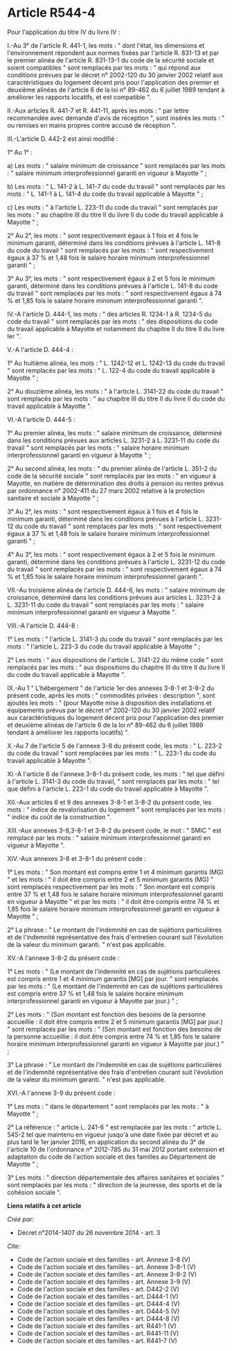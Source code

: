 # Article R544-4

Pour l'application du titre IV du livre IV : 

I.-Au 3° de l'article R. 441-1, les mots : " dont l'état, les dimensions et l'environnement répondent aux normes fixées par
l'article R. 831-13 et par le premier alinéa de l'article R. 831-13-1 du code de la sécurité sociale et soient compatibles "
sont remplacés par les mots : " qui répond aux conditions prévues par le décret n° 2002-120 du 30 janvier 2002 relatif aux
caractéristiques du logement décent pris pour l'application des premier et deuxième alinéas de l'article 6 de la loi n°
89-462 du 6 juillet 1989 tendant à améliorer les rapports locatifs, et est compatible ". 

II.-Aux articles R. 441-7 et R. 441-11, après les mots : " par lettre recommandée avec demande d'avis de réception ", sont
insérés les mots : " ou remises en mains propres contre accusé de réception ". 

III.-L'article D. 442-2 est ainsi modifié : 

1° Au 1° : 

a) Les mots : " salaire minimum de croissance " sont remplacés par les mots : " salaire minimum interprofessionnel garanti en
vigueur à Mayotte " ; 

b) Les mots : " L. 141-2 à L. 141-7 du code du travail " sont remplacés par les mots : " L. 141-1 à L. 141-4 du code du
travail applicable à Mayotte " ; 

c) Les mots : " à l'article L. 223-11 du code du travail " sont remplacés par les mots : " au chapitre III du titre II du
livre II du code du travail applicable à Mayotte " ; 

2° Au 2°, les mots : " sont respectivement égaux à 1 fois et 4 fois le minimum garanti, déterminé dans les conditions prévues
à l'article L. 141-8 du code du travail " sont remplacés par les mots : " sont respectivement égaux à 37 % et 1,48 fois le
salaire horaire minimum interprofessionnel garanti " ; 

3° Au 3°, les mots : " sont respectivement égaux à 2 et 5 fois le minimum garanti, déterminé dans les conditions prévues à
l'article L. 141-8 du code du travail " sont remplacés par les mots : " sont respectivement égaux à 74 % et 1,85 fois le
salaire horaire minimum interprofessionnel garanti ". 

IV.-A l'article D. 444-1, les mots : " des articles R. 1234-1 à R. 1234-5 du code du travail " sont remplacés par les mots :
" des dispositions du code du travail applicable à Mayotte et notamment du chapitre II du titre II du livre Ier ". 

V.-A l'article D. 444-4 : 

1° Au huitième alinéa, les mots : " L. 1242-12 et L. 1242-13 du code du travail " sont remplacés par les mots : " L. 122-4 du
code du travail applicable à Mayotte " ; 

2° Au douzième alinéa, les mots : " à l'article L. 3141-22 du code du travail " sont remplacés par les mots : " au chapitre
III du titre II du livre II du code du travail applicable à Mayotte ". 

VI.-A l'article D. 444-5 : 

1° Au premier alinéa, les mots : " salaire minimum de croissance, déterminé dans les conditions prévues aux articles L.
3231-2 à L. 3231-11 du code du travail " sont remplacés par les mots : " salaire horaire minimum interprofessionnel garanti
en vigueur à Mayotte " ; 

2° Au second alinéa, les mots : " du premier alinéa de l'article L. 351-2 du code de la sécurité sociale " sont remplacés par
les mots : " en vigueur à Mayotte, en matière de détermination des droits à pension ou rentes prévus par ordonnance n°
2002-411 du 27 mars 2002 relative à la protection sanitaire et sociale à Mayotte " ; 

3° Au 2°, les mots : " sont respectivement égaux à 1 fois et 4 fois le minimum garanti, déterminé dans les conditions prévues
à l'article L. 3231-12 du code du travail " sont remplacés par les mots : " sont respectivement égaux à 37 % et 1,48 fois le
salaire horaire minimum interprofessionnel garanti " ; 

4° Au 3°, les mots : " sont respectivement égaux à 2 et 5 fois le minimum garanti, déterminé dans les conditions prévues à
l'article L. 3231-12 du code du travail " sont remplacés par les mots : " sont respectivement égaux à 74 % et 1,85 fois le
salaire horaire minimum interprofessionnel garanti ". 

VII.-Au troisième alinéa de l'article D. 444-6, les mots : " salaire minimum de croissance, déterminé dans les conditions
prévues aux articles L. 3231-2 à L. 3231-11 du code du travail " sont remplacés par les mots : " salaire minimum
interprofessionnel garanti en vigueur à Mayotte ". 

VIII.-A l'article D. 444-8 : 

1° Les mots : " l'article L. 3141-3 du code du travail " sont remplacés par les mots : " l'article L. 223-3 du code du
travail applicable à Mayotte " ; 

2° Les mots : " aux dispositions de l'article L. 3141-22 du même code " sont remplacés par les mots : " aux dispositions du
chapitre III du titre II du livre II du code du travail applicable à Mayotte ". 

IX.-Au 1 " L'hébergement " de l'article 1er des annexes 3-8-1 et 3-8-2 du présent code, après les mots : " commodités
privées : description ", sont ajoutés les mots : " (pour Mayotte mise à disposition des installations et équipements prévus
par le décret n° 2002-120 du 30 janvier 2002 relatif aux caractéristiques du logement décent pris pour l'application des
premier et deuxième alinéas de l'article 6 de la loi n° 89-462 du 6 juillet 1989 tendant à améliorer les rapports locatifs)
". 

X.-Au 7 de l'article 5 de l'annexe 3-8 du présent code, les mots : " L. 223-2 du code du travail " sont remplacées par les
mots : " L. 223-1 du code du travail applicable à Mayotte ". 

XI.-A l'article 6 de l'annexe 3-8-1 du présent code, les mots : " tel que défini à l'article L. 3141-3 du code du travail, "
sont remplacés par les mots : " tel que défini à l'article L. 223-1 du code du travail applicable à Mayotte ". 

XII.-Aux articles 6 et 9 des annexes 3-8-1 et 3-8-2 du présent code, les mots : " indice de revalorisation du logement " sont
remplacés par les mots : " indice du coût de la construction ". 

XIII.-Aux annexes 3-8,3-8-1 et 3-8-2 du présent code, le mot : " SMIC " est remplacé par les mots : " salaire minimum
interprofessionnel garanti en vigueur à Mayotte ". 

XIV.-Aux annexes 3-8 et 3-8-1 du présent code : 

1° Les mots : " Son montant est compris entre 1 et 4 minimum garantis (MG) " et les mots : " il doit être compris entre 2 et
5 minimum garantis (MG) " sont remplacés respectivement par les mots : " Son montant est compris entre 37 % et 1,48 fois le
salaire horaire minimum interprofessionnel garanti en vigueur à Mayotte " et par les mots : " il doit être compris entre 74 %
et 1,85 fois le salaire horaire minimum interprofessionnel garanti en vigueur à Mayotte " ; 

2° La phrase : " Le montant de l'indemnité en cas de sujétions particulières et de l'indemnité représentative des frais
d'entretien courant suit l'évolution de la valeur du minimum garanti. " n'est pas applicable. 

XV.-A l'annexe 3-8-2 du présent code : 

1° Les mots : " (Le montant de l'indemnité en cas de sujétions particulières est compris entre 1 et 4 minimum garantis [MG]
par jour. " sont remplacés par les mots : " (Le montant de l'indemnité en cas de sujétions particulières est compris entre 37
% et 1,48 fois le salaire horaire minimum interprofessionnel garanti en vigueur à Mayotte par jour.) " ; 

2° Les mots : " (Son montant est fonction des besoins de la personne accueillie : il doit être compris entre 2 et 5 minimum
garantis [MG] par jour.) " sont remplacés par les mots : " (Son montant est fonction des besoins de la personne accueillie :
il doit être compris entre 74 % et 1,85 fois le salaire horaire minimum interprofessionnel garanti en vigueur à Mayotte par
jour.) " ; 

3° La phrase : " Le montant de l'indemnité en cas de sujétions particulières et de l'indemnité représentative des frais
d'entretien courant suit l'évolution de la valeur du minimum garanti. " n'est pas applicable. 

XVI.-A l'annexe 3-9 du présent code : 

1° Les mots : " dans le département " sont remplacés par les mots : " à Mayotte " ; 

2° La référence : " article L. 241-6 " est remplacée par les mots : " article L. 545-2 tel que maintenu en vigueur jusqu'à
une date fixée par décret et au plus tard le 1er janvier 2016, en application du second alinéa du 3° de l'article 10 de
l'ordonnance n° 2012-785 du 31 mai 2012 portant extension et adaptation du code de l'action sociale et des familles au
Département de Mayotte " ; 

3° Les mots : " direction départementale des affaires sanitaires et sociales " sont remplacés par les mots : " direction de
la jeunesse, des sports et de la cohésion sociale ".

**Liens relatifs à cet article**

_Créé par_:

  - Décret n°2014-1407 du 26 novembre 2014 - art. 3

_Cite_:

  - Code de l'action sociale et des familles - art. Annexe 3-8 (V)
  - Code de l'action sociale et des familles - art. Annexe 3-8-1 (V)
  - Code de l'action sociale et des familles - art. Annexe 3-8-2 (V)
  - Code de l'action sociale et des familles - art. Annexe 3-9 (V)
  - Code de l'action sociale et des familles - art. D442-2 (V)
  - Code de l'action sociale et des familles - art. D444-1 (V)
  - Code de l'action sociale et des familles - art. D444-4 (V)
  - Code de l'action sociale et des familles - art. D444-5 (V)
  - Code de l'action sociale et des familles - art. D444-8 (V)
  - Code de l'action sociale et des familles - art. R441-1 (V)
  - Code de l'action sociale et des familles - art. R441-11 (V)
  - Code de l'action sociale et des familles - art. R441-7 (V)
